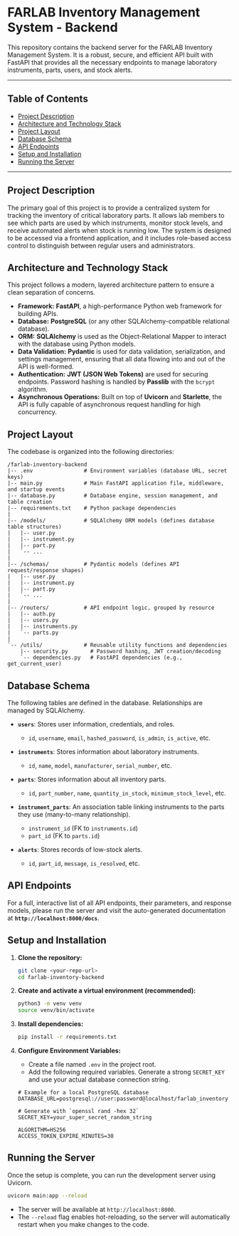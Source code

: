 # FARLAB Inventory Management System - Backend

This repository contains the backend server for the FARLAB Inventory Management System. It is a robust, secure, and efficient API built with FastAPI that provides all the necessary endpoints to manage laboratory instruments, parts, users, and stock alerts.

---

## Table of Contents

- [Project Description](#project-description)
- [Architecture and Technology Stack](#architecture-and-technology-stack)
- [Project Layout](#project-layout)
- [Database Schema](#database-schema)
- [API Endpoints](#api-endpoints)
- [Setup and Installation](#setup-and-installation)
- [Running the Server](#running-the-server)

---

## Project Description

The primary goal of this project is to provide a centralized system for tracking the inventory of critical laboratory parts. It allows lab members to see which parts are used by which instruments, monitor stock levels, and receive automated alerts when stock is running low. The system is designed to be accessed via a frontend application, and it includes role-based access control to distinguish between regular users and administrators.

## Architecture and Technology Stack

This project follows a modern, layered architecture pattern to ensure a clean separation of concerns.

- **Framework:** **FastAPI**, a high-performance Python web framework for building APIs.
- **Database:** **PostgreSQL** (or any other SQLAlchemy-compatible relational database).
- **ORM:** **SQLAlchemy** is used as the Object-Relational Mapper to interact with the database using Python models.
- **Data Validation:** **Pydantic** is used for data validation, serialization, and settings management, ensuring that all data flowing into and out of the API is well-formed.
- **Authentication:** **JWT (JSON Web Tokens)** are used for securing endpoints. Password hashing is handled by **Passlib** with the `bcrypt` algorithm.
- **Asynchronous Operations:** Built on top of **Uvicorn** and **Starlette**, the API is fully capable of asynchronous request handling for high concurrency.

## Project Layout

The codebase is organized into the following directories:

```
/farlab-inventory-backend
|-- .env                # Environment variables (database URL, secret keys)
|-- main.py             # Main FastAPI application file, middleware, and startup events
|-- database.py         # Database engine, session management, and table creation
|-- requirements.txt    # Python package dependencies
|
|-- /models/            # SQLAlchemy ORM models (defines database table structures)
|   |-- user.py
|   |-- instrument.py
|   |-- part.py
|   `-- ...
|
|-- /schemas/           # Pydantic models (defines API request/response shapes)
|   |-- user.py
|   |-- instrument.py
|   |-- part.py
|   `-- ...
|
|-- /routers/           # API endpoint logic, grouped by resource
|   |-- auth.py
|   |-- users.py
|   |-- instruments.py
|   `-- parts.py
|
`-- /utils/             # Reusable utility functions and dependencies
    |-- security.py       # Password hashing, JWT creation/decoding
    `-- dependencies.py   # FastAPI dependencies (e.g., get_current_user)
```

## Database Schema

The following tables are defined in the database. Relationships are managed by SQLAlchemy.

- **`users`**: Stores user information, credentials, and roles.
  - `id`, `username`, `email`, `hashed_password`, `is_admin`, `is_active`, etc.

- **`instruments`**: Stores information about laboratory instruments.
  - `id`, `name`, `model`, `manufacturer`, `serial_number`, etc.

- **`parts`**: Stores information about all inventory parts.
  - `id`, `part_number`, `name`, `quantity_in_stock`, `minimum_stock_level`, etc.

- **`instrument_parts`**: An association table linking instruments to the parts they use (many-to-many relationship).
  - `instrument_id` (FK to `instruments.id`)
  - `part_id` (FK to `parts.id`)

- **`alerts`**: Stores records of low-stock alerts.
  - `id`, `part_id`, `message`, `is_resolved`, etc.

## API Endpoints

For a full, interactive list of all API endpoints, their parameters, and response models, please run the server and visit the auto-generated documentation at **`http://localhost:8000/docs`**.

## Setup and Installation

1.  **Clone the repository:**
    ```bash
    git clone <your-repo-url>
    cd farlab-inventory-backend
    ```

2.  **Create and activate a virtual environment (recommended):**
    ```bash
    python3 -m venv venv
    source venv/bin/activate
    ```

3.  **Install dependencies:**
    ```bash
    pip install -r requirements.txt
    ```

4.  **Configure Environment Variables:**
    - Create a file named `.env` in the project root.
    - Add the following required variables. Generate a strong `SECRET_KEY` and use your actual database connection string.

    ```env
    # Example for a local PostgreSQL database
    DATABASE_URL=postgresql://user:password@localhost/farlab_inventory

    # Generate with `openssl rand -hex 32`
    SECRET_KEY=your_super_secret_random_string

    ALGORITHM=HS256
    ACCESS_TOKEN_EXPIRE_MINUTES=30
    ```

## Running the Server

Once the setup is complete, you can run the development server using Uvicorn.

```bash
uvicorn main:app --reload
```

- The server will be available at `http://localhost:8000`.
- The `--reload` flag enables hot-reloading, so the server will automatically restart when you make changes to the code.
